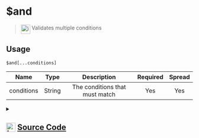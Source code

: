# $and
> <img align="top" src="https://upload.wikimedia.org/wikipedia/commons/thumb/e/e4/Infobox_info_icon.svg/160px-Infobox_info_icon.svg.png?20150409153300" alt="image" width="25" height="auto"> Validates multiple conditions
## Usage
```
$and[...conditions]
```
| Name | Type | Description | Required | Spread
| :---: | :---: | :---: | :---: | :---: |
conditions | String | The conditions that must match | Yes | Yes
<details>
<summary>
    
## <img align="top" src="https://cdn4.iconfinder.com/data/icons/iconsimple-logotypes/512/github-512.png" alt="image" width="25" height="auto">  [Source Code](https://github.com/tryforge/ForgeScript-V2/blob/main/src/native/and.ts)
    
</summary>
    
```ts
import { ArgType, IExtendedCompiledFunctionConditionField, NativeFunction, Return } from "../structures"

export default new NativeFunction({
    name: "$and",
    description: "Validates multiple conditions",
    unwrap: false,
    brackets: true,
    args: [
        {
            name: "conditions",
            rest: true,
            required: true,
            type: ArgType.String,
            condition: true,
            description: "The conditions that must match"
        }
    ],
    async execute(ctx) {
        for (let i = 0, len = this.data.fields!.length;i < len;i++) {
            const field = this.data.fields![i] as IExtendedCompiledFunctionConditionField
            const resolved = await this["resolveCondition"](ctx, field)
            if (!this["isValidReturnType"](resolved)) return resolved
            else if (!resolved.value) return Return.success(false) 
        }

        return Return.success(true)
    },
})
```
    
</details>
